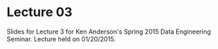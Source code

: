 # Lecture 03

Slides for Lecture 3 for Ken Anderson's Spring 2015 Data Engineering Seminar. Lecture held on 01/20/2015.
